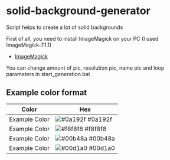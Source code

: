 # solid-background-generator
 Script helps to create a lot of solid backgrounds
 
 First of all, you need to install ImageMagick on your PC   (I used ImageMagick-7.1.1)
  - [ImageMagick](https://imagemagick.org/script/download.php)
 
You can change amount of pic, resolution pic, name pic and loop parameters in start_generation.bat
 
## Example color format 

| Color             | Hex                                                                |
| ----------------- | ------------------------------------------------------------------ |
| Example Color | ![#0a192f](https://via.placeholder.com/10/0a192f?text=+) #0a192f |
| Example Color | ![#f8f8f8](https://via.placeholder.com/10/f8f8f8?text=+) #f8f8f8 |
| Example Color | ![#00b48a](https://via.placeholder.com/10/00b48a?text=+) #00b48a |
| Example Color | ![#00d1a0](https://via.placeholder.com/10/00b48a?text=+) #00d1a0 |

